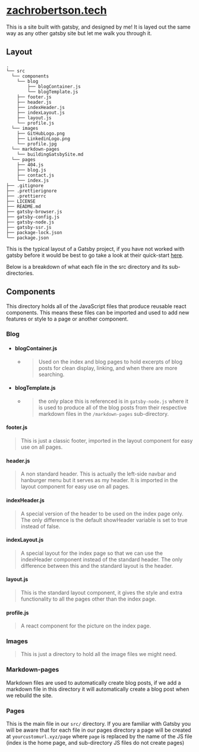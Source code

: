 # [zachrobertson.tech](https://zachrobertson.tech)

This is a site built with gatsby, and designed by me!
It is layed out the same way as any other gatsby site but let me walk you through it.

## Layout

    .
    └── src
      └── components
        └── blog
            ├── blogContainer.js
            └── blogTemplate.js
        ├── footer.js
        ├── header.js
        ├── indexHeader.js
        ├── indexLayout.js
        ├── layout.js
        └── profile.js
      └── images
        ├── GitHubLogo.png
        ├── LinkedinLogo.png
        └── profile.jpg
      └── markdown-pages
        └── buildingGatsbySite.md
      └── pages
        ├── 404.js
        ├── blog.js
        ├── contact.js
        └── index.js
    ├── .gitignore
    ├── .prettierignore
    ├── .prettierrc
    ├── LICENSE
    ├── README.md
    ├── gatsby-browser.js
    ├── gatsby-config.js
    ├── gatsby-node.js
    ├── gatsby-ssr.js
    ├── package-lock.json
    └── package.json
  
This is the typical layout of a Gatsby project, if you have not worked with gatsby before it would be best to go take a look at their quick-start [here](https://www.gatsbyjs.com/docs/quick-start/).

Below is a breakdown of what each file in the src directory and its sub-directories.

## Components

This directory holds all of the JavaScript files that produce reusable react components. This means these files can be imported and used to add new features or style to a page or another component.

### Blog

- #### blogContainer.js

  - > Used on the index and blog pages to hold excerpts of blog posts for clean display, linking, and when there are more searching.

- #### blogTemplate.js

  - > the only place this is referenced is in `gatsby-node.js` where it is used to produce all of the blog posts from their respective markdown files in the `/markdown-pages` sub-directory.

#### footer.js

> This is just a classic footer, imported in the layout component for easy use on all pages.

#### header.js

> A non standard header. This is actually the left-side navbar and hanburger menu but it serves as my header. It is imported in the layout component for easy use on all pages.

#### indexHeader.js

> A special version of the header to be used on the index page only. The only difference is the default showHeader variable is set to true instead of false.

#### indexLayout.js

> A special layout for the index page so that we can use the indexHeader component instead of the standard header. The only difference between this and the standard layout is the header.

#### layout.js

> This is the standard layout component, it gives the style and extra functionality to all the pages other than the index page. 

#### profile.js

>A react component for the picture on the index page.

### Images

> This is just a directory to hold all the image files we might need.

### Markdown-pages

Markdown files are used to automatically create blog posts, if we add a markdown file in this directory it will automatically create a blog post when we rebuild the site.

### Pages

This is the main file in our `src/` directory. If you are familiar with Gatsby you will be aware that for each file in our pages directory a page will be created at `yourcustomurl.xyz/page` where `page` is replaced by the name of the JS file (index is the home page, and sub-directory JS files do not create pages)
